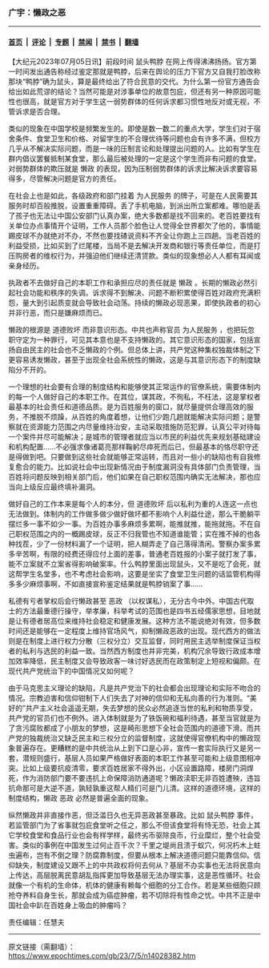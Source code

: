 ### 广宇：懒政之恶

---

#### [首页](../../../..?n14028382) &nbsp;|&nbsp; [评论](../../../../../epoch-comment?n14028382) &nbsp;|&nbsp; [专题](../../../../../epoch-special?n14028382) &nbsp;|&nbsp; [禁闻](../../../../../epoch-news?n14028382) &nbsp;|&nbsp; [禁书](../../../../../books?n14028382) &nbsp;|&nbsp; [翻墙](https://github.com/gfw-breaker/nogfw/blob/master/README.md?n14028382)


<div class="post_content" id="artbody" itemprop="articleBody">
 <!-- article content begin -->
 <p>
  【大纪元2023年07月05日讯】前段时间
  <ok href="https://www.epochtimes.com/gb/tag/%E9%BC%A0%E5%A4%B4%E9%B8%AD%E8%84%96.html">
   鼠头鸭脖
  </ok>
  在网上传得沸沸扬扬。官方第一时间发出通告称经过鉴定那就是鸭脖，后来在舆论的压力下官方又自我打脸改称那块“鸭脖”确为鼠头，算是最终给出了符合民意的交代。为什么第一份官方通告会给出如此荒谬的结论？当然可能是对涉事单位的故意包庇，但还有另一种原因可能性也很高，就是官方对于学生这一弱势群体的任何诉求都习惯性地反对或无视，不管诉求是否合理。
 </p>
 <p>
  类似的现象在中国学校是频繁发生的。即使是数一数二的重点大学，学生们对于宿舍条件、食堂卫生和价格、对留学生的不合理优待等问题也会有许多不满，但校方几乎从不解决实际问题，而是一味的压制言论和处理提出问题的人。比如有学生在群内倡议罢餐抵制某食堂，那么最后被处理的一定是这个学生而非有问题的食堂。对弱势群体的欺压就是
  <ok href="https://www.epochtimes.com/gb/tag/%E6%87%92%E6%94%BF.html">
   懒政
  </ok>
  的表现，因为压制弱势群体的诉求比解决诉求要容易得多，尽管解决问题是官方的责任。
 </p>
 <p>
  在社会上也是如此，各级政府和部门挂着
  <ok href="https://www.epochtimes.com/gb/tag/%E4%B8%BA%E4%BA%BA%E6%B0%91%E6%9C%8D%E5%8A%A1.html">
   为人民服务
  </ok>
  的牌子，可是在人民需要其服务时却百般推脱，设置重重障碍。丢了手机电脑，到派出所立案都难。哪怕是丢了孩子也无法让中国公安部门认真办案，绝大多数都是找不回来的。老百姓要找有关单位办点事情开个证明，工作人员那个脸色让人觉得全世界都欠了他的，事情能踢皮球不办就绝对不办，不然也要找碴说资料不齐全让你跑上三四趟。当老百姓的利益受损，比如买到了烂尾楼，当局不是去解决开发商和银行等责任单位，而是打压购房者的维权行为，并强迫他们继续还清贷款。类似的现象想必人人都有耳闻或亲身经历。
 </p>
 <p>
  执政者不去做好自己的本职工作和承担应尽的责任就是
  <ok href="https://www.epochtimes.com/gb/tag/%E6%87%92%E6%94%BF.html">
   懒政
  </ok>
  。长期的懒政必然引起社会功能和秩序的失调。诉求得不到解决、问题不断积累使得百姓对政府充满积怨，量大到引起质变就会导致社会动荡。持续的懒政必现恶果，即使执政者的初心并非行恶，而只是嫌麻烦而已。
 </p>
 <p>
  懒政的根源是
  <ok href="https://www.epochtimes.com/gb/tag/%E9%81%93%E5%BE%B7%E8%B4%A5%E5%9D%8F.html">
   道德败坏
  </ok>
  而非意识形态。中共也声称官员
  <ok href="https://www.epochtimes.com/gb/tag/%E4%B8%BA%E4%BA%BA%E6%B0%91%E6%9C%8D%E5%8A%A1.html">
   为人民服务
  </ok>
  ，也把玩忽职守定为一种罪行，可见其本意也是不支持懒政的。其它意识形态的国家，包括宣扬自由民主的社会也不乏懒政的个例。但总体上讲，共产党这种集权独裁体制之下更容易诱发懒政，甚至于出现全社会系统性的懒政，这是与其意识形态下的制度缺陷分不开的。
 </p>
 <p>
  一个理想的社会要有合理的制度结构和能够使其正常运作的官僚系统，需要体制内的每一个人做好自己的本职工作。在其位，谋其政，不徇私，不枉法，这是掌权者最基本的社会责任和道德品质。是为百姓服务的窗口，就尽量提供合理高效的服务，不推脱不烦躁，从百姓的角度着想，让他们少跑几趟就能解决实际问题；是警察就在资源能力范围之内尽量维持治安，主动采取措施防范犯罪，认真公平对待每一个案件并尽可能解决；是城市的管理者就应当以市民的利益优先来规划基础建设和机构配置……不必强求像诸葛亮那样鞠躬尽瘁死而后已，但最基本的恪尽职守还是得做到吧。只要做到这些社会就能够正常运转，而且对一些小的缺陷也有自我修复愈合的能力。比如说社会中出现新情况由于制度漏洞没有具体部门负责管理，当百姓将问题反映到相关部门后，他们如果在自己职权范围内确实无法解决，那也应当向上级反应最终填补漏洞。
 </p>
 <p>
  做好自己的工作本来是每个人的本分，但
  <ok href="https://www.epochtimes.com/gb/tag/%E9%81%93%E5%BE%B7%E8%B4%A5%E5%9D%8F.html">
   道德败坏
  </ok>
  后以私利为重的人连这一点也无法做到。体制内的工作做多做少做好做坏都不影响个人利益仕途，那么干脆躺平摆烂多一事不如少一事。为百姓办事多麻烦多累啊，能推就推，能拖就拖。不在自己职权范围之内的一概踢皮球，反正不归我管也不知道谁能管；实在推不掉的也各种找茬，少了一份材料漏了一个证明，把人糊弄走了自己落得清闲。警察办案多累多辛苦啊，有限的经费还得应付上面的差事，普通老百姓报的小案子就打发了事，能不立案就不立案省得影响破案率。什么鸭脖里面出现鼠头，又不是吃了会死，就这帮学生名堂多，也不考虑社会影响，这要是坐实了食堂卫生问题的话监管机构得多多少麻烦事啊，不如直接宣称鉴定结果就是鸭脖销案了事……
 </p>
 <p>
  私德有亏者掌权后会行懒政甚至
  <ok href="https://www.epochtimes.com/gb/tag/%E6%81%B6%E6%94%BF.html">
   恶政
  </ok>
  （以权谋私），无分古今中外。中国古代取士的方法最重德行操守，举孝廉，科举考试的范围也是四书五经儒家思想，目地就是让有德者居高位来维持社会稳定和健康发展。这种方法不能说绝对有效，但多数时间还是能够在一定程度上维持官场风气，抑制懒政恶政的出现。现代西方的做法则是在制度上进行权力分散（三权分立）交互监督，同时用民主选举制度保证当权者的私利与选民的利益一致。当然西方制度也并非完美，机构冗余导致行政成本增加效率降低，民主制度又会导致政客一味讨好选民而在政策制定上短视和偏颇。在现代共产党统治下的中国情况又如何呢？
 </p>
 <p>
  由于马克思主义理论的缺陷，凡是共产党治下的社会都会出现理论和实际不吻合的情况。宗教迫害和信仰钳制下人们失去了对神的信仰和无私向善的行为准则。“美好的”共产主义社会遥遥无期，失去梦想的民众必然追逐当世的私利和物质享受，共产党的官员们也不例外。进入体制就是为了铁饭碗和福利待遇，甚至当官就是为了贪污腐败都成了小朋友的梦想，这是畸形思想下全社会范围内的道德下滑。而共产党的独裁统治又缺乏民主和三权分立的监督制度，这就使得官僚机构中的懒政现象普遍存在。更糟糕的是中共统治从上到下口是心非，宣传一套实际执行又是另一套，潜规则盛行，基层人员如果严格做好表面的本职工作甚至可能和上级意图相冲突。比如上级要抗疫清零，要求百姓居家不得外出，小区设置路障，楼房门洞焊死，作为消防部门要不要违抗上命保障消防通道呢？懒政渎职无非百姓遭殃，违旨抗命那可是大逆不道，孰轻孰重这帮人精们可是门儿清。这样的道德环境，这样的制度结构，懒政
  <ok href="https://www.epochtimes.com/gb/tag/%E6%81%B6%E6%94%BF.html">
   恶政
  </ok>
  必然是普遍全面的现象。
 </p>
 <p>
  纵然懒政并非直接作恶，但泛滥日久也无异恶政甚至暴政。比如
  <ok href="https://www.epochtimes.com/gb/tag/%E9%BC%A0%E5%A4%B4%E9%B8%AD%E8%84%96.html">
   鼠头鸭脖
  </ok>
  事件，若监管部门为了省事就包庇食堂听之任之，那么不但该食堂将有恃无恐，社会上其它学校食堂和食品行业也会有样学样，最终劣币驱除良币，行业糜烂，整个社会受害。类似的事例在中国发生过何止百千次？千里之堤尚且溃于蚁穴，何况朽木上蛀虫遍布，岂有不倒之理？防腐靠制度，但要从根本上解决道德问题只能靠信仰。信仰缺失，制度建设又跟不上的中共政权将何去何从？基层不办实事也无法将民意向上传达，高层脱离民意胡乱指挥更加导致基层无法办理实事，这是恶性循环。社会就像一个有机的生命体，机体的健康有赖每个细胞的分工合作。若是某些细胞只顾抢夺养料自身生长，那就会成为癌症肿瘤，若不切除将有性命之忧。中共不正是中国社会中趴在百姓身上吸血的肿瘤吗？
 </p>
 <p>
  责任编辑：任慧夫
 </p>
 <!-- article content end -->
 <div id="below_article_ad">
 </div>
</div>


---

原文链接（需翻墙）：https://www.epochtimes.com/gb/23/7/5/n14028382.htm